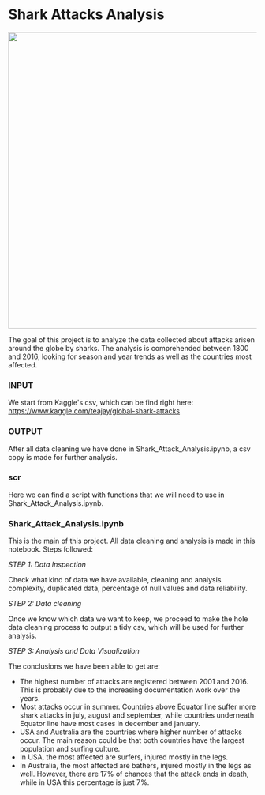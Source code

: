 # Shark Attacks Analysis

<p align="center">
    <img src="https://raw.githubusercontent.com/Shurlena/Project.1-SharkAttacksAnalysis/master/images/sharks.jpg" width="600">
</p>

The goal of this project is to analyze the data collected about attacks arisen around the globe by sharks. The analysis is comprehended between 1800 and 2016, looking for season and year trends as well as the countries most affected.

### INPUT
We start from Kaggle's csv, which can be find right here: https://www.kaggle.com/teajay/global-shark-attacks

### OUTPUT
After all data cleaning we have done in Shark_Attack_Analysis.ipynb, a csv copy is made for further analysis.

### scr
Here we can find a script with functions that we will need to use in Shark_Attack_Analysis.ipynb.

### Shark_Attack_Analysis.ipynb
This is the main of this project. All data cleaning and analysis is made in this notebook. Steps followed:

*STEP 1: Data Inspection*

Check what kind of data we have available, cleaning and analysis complexity, duplicated data, percentage of null values and data reliability.

*STEP 2: Data cleaning*

Once we know which data we want to keep, we proceed to make the hole data cleaning process to output a tidy csv, which will be used for further analysis.

*STEP 3: Analysis and Data Visualization*

The conclusions we have been able to get are:

- The highest number of attacks are registered between 2001 and 2016. This is probably due to the increasing documentation work over the years.
- Most attacks occur in summer. Countries above Equator line suffer more shark attacks in july, august and september, while countries underneath Equator line have most cases in december and january.
- USA and Australia are the countries where higher number of attacks occur. The main reason could be that both countries have the largest population and surfing culture.
- In USA, the most affected are surfers, injured mostly in the legs.
- In Australia, the most affected are bathers, injured mostly in the legs as well. However, there are 17% of chances that the attack ends in death, while in USA this percentage is just 7%.
